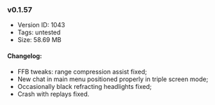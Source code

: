 ### v0.1.57

*   Version ID: 1043
*   Tags: untested
*   Size: 58.69 MB

#### Changelog:

*   FFB tweaks: range compression assist fixed;
*   New chat in main menu positioned properly in triple screen mode;
*   Occasionally black refracting headlights fixed;
*   Crash with replays fixed.
